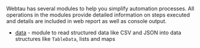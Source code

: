 Webtau has several modules to help you simplify automation processes. All operations in the modules provide 
detailed information on steps executed and details are included in web report as well as console output.

* [data](utilities/data) - module to read structured data like CSV and JSON into data structures like `TableData`, lists and maps 